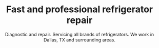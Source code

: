 ---
layout: index
keyword: Refrigerator repair
title: Fast and professional refrigerator repair
subtitle: "Diagnostic and repair. Servicing all brands of refrigerators. We work in Dallas, TX and surrounding areas."
---